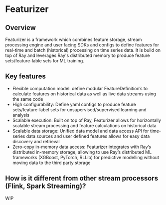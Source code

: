 # Featurizer

## Overview

Featurizer is a framework which combines feature storage, stream processing engine and user facing
SDKs and configs to define features for real-time and batch (historical) processing on time series data.
It is build on top of Ray and leverages Ray's distributed memory to produce feature sets/feature-lable sets for
ML training.

## Key features

- Flexible computation model: define modular FeatureDefinition’s to calculate features on historical data as well as live data streams using the same code
- High configurability: Define yaml configs to produce feature sets/feature-label sets for unsupervised/supervised learning and analysis
- Scalable execution: Built on top of Ray, Featurizer allows for horizontally scalable stream processing and feature calculations on historical data
- Scalable data storage: Unified data model and data access API for time-series data sources and user defined features allows for easy data discovery and retrieval
- Zero-copy in-memory data access: Featurizer integrates with Ray’s distributed in-memory storage, allowing to use Ray’s distributed ML frameworks (XGBoost, PyTorch, RLLib) for predictive modelling without moving data to the third party storage

## How is it different from other stream processors (Flink, Spark Streaming)?

WIP